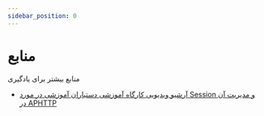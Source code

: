 ```yaml
---
sidebar_position: 0
---
```


# منابع

منابع بیشتر برای یادگیری

- [آرشیو ویدیویی کارگاه آموزشی دستیاران آموزشی در مورد Session و مدیریت آن در APHTTP](https://www.aparat.com/v/poN3d)
